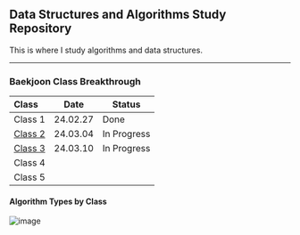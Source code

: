 ## Data Structures and Algorithms Study Repository


This is where I study algorithms and data structures.

---

### Baekjoon Class Breakthrough

| Class                                                                    | Date     | Status |
|:-------------------------------------------------------------------------|----------|--------|
| Class 1                                                                  | 24.02.27 | Done   |
| [Class 2](https://github.com/subeenjeonHere/ps_baekprogrammers/issues/2) | 24.03.04 | In Progress |
| [Class 3](https://github.com/subeenjeonHere/ps_baekprogrammers/issues/7) | 24.03.10 | In Progress |
| Class 4                                                                  |          |        |
| Class 5                                                                  |          |        |

#### Algorithm Types by Class

![image](https://github.com/subeenjeonHere/Algoevol/assets/145312273/abb46754-fb4a-4be8-8e04-5aae9d2489da)

